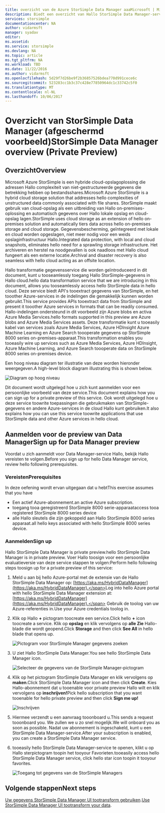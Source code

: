 ```yaml
---
title: overzicht van de Azure StorSimple Data Manager aaaMicrosoft | Microsoft Docs
description: Biedt een overzicht van Hallo StorSimple Data Manager-service (afgeschermd voorbeeld)
services: storsimple
documentationcenter: NA
author: vidarmsft
manager: syadav
editor: 
ms.assetid: 
ms.service: storsimple
ms.devlang: NA
ms.topic: article
ms.tgt_pltfrm: NA
ms.workload: TBD
ms.date: 11/22/2016
ms.author: vidarmsft
ms.openlocfilehash: 5d29f7d26be9f2b36857526bdea770d991cece6c
ms.sourcegitcommit: 523283cc1b3c37c428e77850964dc1c33742c5f0
ms.translationtype: MT
ms.contentlocale: nl-NL
ms.lasthandoff: 10/06/2017
---
```

# <a name="storsimple-data-manager-overview-private-preview"></a><span data-ttu-id="e2b9f-103">Overzicht van StorSimple Data Manager (afgeschermd voorbeeld)</span><span class="sxs-lookup"><span data-stu-id="e2b9f-103">StorSimple Data Manager overview (Private Preview)</span></span>

## <a name="overview"></a><span data-ttu-id="e2b9f-104">Overzicht</span><span class="sxs-lookup"><span data-stu-id="e2b9f-104">Overview</span></span>

<span data-ttu-id="e2b9f-105">Microsoft Azure StorSimple is een hybride cloud-opslagoplossing die adressen Hallo complexiteit van niet-gestructureerde gegevens die betrekking hebben op bestandsshares.</span><span class="sxs-lookup"><span data-stu-id="e2b9f-105">Microsoft Azure StorSimple is a hybrid cloud storage solution that addresses hello complexities of unstructured data commonly associated with file shares.</span></span> <span data-ttu-id="e2b9f-106">StorSimple maakt gebruik van cloud-opslag als een uitbreiding van Hallo on-premises-oplossing en automatisch gegevens over Hallo lokale opslag en cloud-opslag lagen.</span><span class="sxs-lookup"><span data-stu-id="e2b9f-106">StorSimple uses cloud storage as an extension of hello on-premises solution and automatically tiers data across hello on-premises storage and cloud storage.</span></span> <span data-ttu-id="e2b9f-107">Gegevensbescherming, geïntegreerd met lokale en cloud worden opgeslagen, niet meer nodig voor een weids opslaginfrastructuur Hallo.</span><span class="sxs-lookup"><span data-stu-id="e2b9f-107">Integrated data protection, with local and cloud snapshots, eliminates hello need for a sprawling storage infrastructure.</span></span> <span data-ttu-id="e2b9f-108">Het archiveren en herstel na noodgevallen is ook naadloos met Hallo cloud fungeert als een externe locatie.</span><span class="sxs-lookup"><span data-stu-id="e2b9f-108">Archival and disaster recovery is also seamless with hello cloud acting as an offsite location.</span></span>

<span data-ttu-id="e2b9f-109">Hallo transformatie gegevensservice die worden geïntroduceerd in dit document, kunt u tooseamlessly toegang Hallo StorSimple-gegevens in Hallo cloud.</span><span class="sxs-lookup"><span data-stu-id="e2b9f-109">hello data transformation service that we are introducing in this document, allows you tooseamlessly access hello StorSimple data in hello cloud.</span></span> <span data-ttu-id="e2b9f-110">Deze service biedt API's tooextract gegevens van StorSimple, en het tooother Azure-services in de indelingen die gemakkelijk kunnen worden gebruikt.</span><span class="sxs-lookup"><span data-stu-id="e2b9f-110">This service provides APIs tooextract data from StorSimple and present it tooother Azure services in formats that can be readily consumed.</span></span> <span data-ttu-id="e2b9f-111">Hallo-indelingen ondersteund in dit voorbeeld zijn Azure blobs en activa Azure Media Services.</span><span class="sxs-lookup"><span data-stu-id="e2b9f-111">hello formats supported in this preview are Azure blobs and Azure Media Services assets.</span></span> <span data-ttu-id="e2b9f-112">Deze transformatie kunt u tooeasily kabel van services zoals Azure Media Services, Azure HDInsight Azure Machine Learning en Azure Search toooperate gegevens op StorSimple 8000 series on-premises-apparaat.</span><span class="sxs-lookup"><span data-stu-id="e2b9f-112">This transformation enables you tooeasily wire up services such as Azure Media Services, Azure HDInsight, Azure Machine Learning, and Azure Search toooperate data on StorSimple 8000 series on-premises device.</span></span>

<span data-ttu-id="e2b9f-113">Een hoog niveau diagram ter illustratie van deze worden hieronder weergegeven.</span><span class="sxs-lookup"><span data-stu-id="e2b9f-113">A high-level block diagram illustrating this is shown below.</span></span>

![Diagram op hoog niveau](./media//storsimple-data-manager-overview/high-level-diagram.png)

<span data-ttu-id="e2b9f-115">Dit document wordt uitgelegd hoe u zich kunt aanmelden voor een persoonlijke voorbeeld van deze service.</span><span class="sxs-lookup"><span data-stu-id="e2b9f-115">This document explains how you can sign up for a private preview of this service.</span></span> <span data-ttu-id="e2b9f-116">Ook wordt uitgelegd hoe u deze service toowrite toepassingen die gebruikmaken van StorSimple-gegevens en andere Azure-services in de cloud Hallo kunt gebruiken.</span><span class="sxs-lookup"><span data-stu-id="e2b9f-116">It also explains how you can use this service toowrite applications that use StorSimple data and other Azure services in hello cloud.</span></span>

## <a name="sign-up-for-data-manager-preview"></a><span data-ttu-id="e2b9f-117">Aanmelden voor de preview van Data Manager</span><span class="sxs-lookup"><span data-stu-id="e2b9f-117">Sign up for Data Manager preview</span></span>
<span data-ttu-id="e2b9f-118">Voordat u zich aanmeldt voor Data Manager-service Hallo, bekijk Hallo vereisten te volgen.</span><span class="sxs-lookup"><span data-stu-id="e2b9f-118">Before you sign up for hello Data Manager service, review hello following prerequisites.</span></span>

### <a name="prerequisites"></a><span data-ttu-id="e2b9f-119">Vereisten</span><span class="sxs-lookup"><span data-stu-id="e2b9f-119">Prerequisites</span></span>

<span data-ttu-id="e2b9f-120">In deze oefening wordt ervan uitgegaan dat u hebt</span><span class="sxs-lookup"><span data-stu-id="e2b9f-120">This exercise assumes that you have</span></span>
* <span data-ttu-id="e2b9f-121">Een actief Azure-abonnement.</span><span class="sxs-lookup"><span data-stu-id="e2b9f-121">an active Azure subscription.</span></span>
* <span data-ttu-id="e2b9f-122">toegang tooa geregistreerd StorSimple 8000 serie-apparaat</span><span class="sxs-lookup"><span data-stu-id="e2b9f-122">access tooa registered StorSimple 8000 series device</span></span>
* <span data-ttu-id="e2b9f-123">alle Hallo sleutels die zijn gekoppeld aan Hallo StorSimple 8000 series apparaat.</span><span class="sxs-lookup"><span data-stu-id="e2b9f-123">all hello keys associated with hello StorSimple 8000 series device.</span></span>

### <a name="sign-up"></a><span data-ttu-id="e2b9f-124">Aanmelden</span><span class="sxs-lookup"><span data-stu-id="e2b9f-124">Sign up</span></span>

<span data-ttu-id="e2b9f-125">Hallo StorSimple Data Manager is private preview.</span><span class="sxs-lookup"><span data-stu-id="e2b9f-125">hello StorSimple Data Manager is in private preview.</span></span> <span data-ttu-id="e2b9f-126">Voer Hallo toosign voor een persoonlijke evaluatieversie van deze service stappen te volgen:</span><span class="sxs-lookup"><span data-stu-id="e2b9f-126">Perform hello following steps toosign up for a private preview of this service:</span></span>

1.  <span data-ttu-id="e2b9f-127">Meld u aan bij hello Azure-portal met de extensie van de Hallo StorSimple Data Manager op: [https://aka.ms/HybridDataManager](https://aka.ms/HybridDataManager).</span><span class="sxs-lookup"><span data-stu-id="e2b9f-127">Log into hello Azure portal with hello StorSimple Data Manager extension at: [https://aka.ms/HybridDataManager](https://aka.ms/HybridDataManager).</span></span> <span data-ttu-id="e2b9f-128">Gebruik de toolog van uw Azure-referenties in.</span><span class="sxs-lookup"><span data-stu-id="e2b9f-128">Use your Azure credentials toolog in.</span></span>

2.  <span data-ttu-id="e2b9f-129">Klik op Hallo  **+**  pictogram toocreate een service.</span><span class="sxs-lookup"><span data-stu-id="e2b9f-129">Click hello **+** icon toocreate a service.</span></span> <span data-ttu-id="e2b9f-130">Klik op **opslag** en klik vervolgens op **alle Zie** Hallo-blade die wordt geopend.</span><span class="sxs-lookup"><span data-stu-id="e2b9f-130">Click **Storage** and then click **See All** in hello blade that opens up.</span></span>

    ![Pictogram voor StorSimple Manager gegevens zoeken](./media/storsimple-data-manager-overview/search-data-manager-icon.png)

3. <span data-ttu-id="e2b9f-132">U ziet Hallo StorSimple Data Manager.</span><span class="sxs-lookup"><span data-stu-id="e2b9f-132">You see hello StorSimple Data Manager icon.</span></span>

    ![Selecteer de gegevens van de StorSimple Manager-pictogram](./media/storsimple-data-manager-overview/select-data-manager-icon.png)

4. <span data-ttu-id="e2b9f-134">Klik op het pictogram StorSimple Data Manager en klik vervolgens op **maken**.</span><span class="sxs-lookup"><span data-stu-id="e2b9f-134">Click StorSimple Data Manager icon and then click **Create**.</span></span> <span data-ttu-id="e2b9f-135">Kies Hallo-abonnement dat u tooenable voor private preview Hallo wilt en klik vervolgens op **inschrijven!**</span><span class="sxs-lookup"><span data-stu-id="e2b9f-135">Pick hello subscription that you want tooenable for hello private preview and then click **Sign me up!**</span></span>

    ![Inschrijven](./media/storsimple-data-manager-overview/sign-me-up.png)

5. <span data-ttu-id="e2b9f-137">Hiermee verzendt u een aanvraag tooonboard u.</span><span class="sxs-lookup"><span data-stu-id="e2b9f-137">This sends a request tooonboard you.</span></span> <span data-ttu-id="e2b9f-138">We zullen we u zo snel mogelijk.</span><span class="sxs-lookup"><span data-stu-id="e2b9f-138">We will onboard you as soon as possible.</span></span> <span data-ttu-id="e2b9f-139">Nadat uw abonnement is ingeschakeld, kunt u een StorSimple Data Manager-service.</span><span class="sxs-lookup"><span data-stu-id="e2b9f-139">After your subscription is enabled, you can create a StorSimple Data Manager service.</span></span>

6. <span data-ttu-id="e2b9f-140">tooeasily hello StorSimple Data Manager-service te openen, klikt u op Hallo sterpictogram toopin het tooyour Favorieten.</span><span class="sxs-lookup"><span data-stu-id="e2b9f-140">tooeasily access hello StorSimple Data Manager service, click hello star icon toopin it tooyour favorites.</span></span>

    ![Toegang tot gegevens van de StorSimple Managers](./media/storsimple-data-manager-overview/access-data-managers.png)


## <a name="next-steps"></a><span data-ttu-id="e2b9f-142">Volgende stappen</span><span class="sxs-lookup"><span data-stu-id="e2b9f-142">Next steps</span></span>

<span data-ttu-id="e2b9f-143">[Uw gegevens StorSimple Data Manager UI tootransform gebruiken](storsimple-data-manager-ui.md).</span><span class="sxs-lookup"><span data-stu-id="e2b9f-143">[Use StorSimple Data Manager UI tootransform your data](storsimple-data-manager-ui.md).</span></span>
